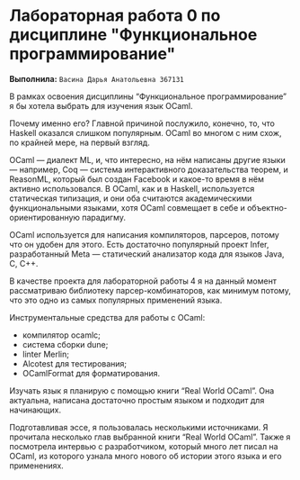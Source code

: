 # Лабораторная работа 0 по дисциплине "Функциональное программирование"

**Выполнила:** `Васина Дарья Анатольевна 367131`

В рамках освоения дисциплины “Функциональное программирование” я бы хотела выбрать для изучения язык OCaml.

Почему именно его? Главной причиной послужило, конечно, то, что Haskell оказался слишком популярным. OCaml во многом с ним схож, по крайней мере, на первый взгляд.

OCaml — диалект ML, и, что интересно, на нём написаны другие языки — например, Coq — система интерактивного доказательства теорем, и ReasonML, который был создан Facebook и какое-то время в нём активно использовался. В OCaml, как и в Haskell, используется статическая типизация, и они оба считаются академическими функциональными языками, хотя OCaml совмещает в себе и объектно-ориентированную парадигму.

OCaml используется для написания компиляторов, парсеров, потому что он удобен для этого. Есть достаточно популярный проект Infer, разработанный Meta — статический анализатор кода для языков Java, C, C++.

В качестве проекта для лабораторной работы 4 я на данный момент рассматриваю библиотеку парсер-комбинаторов, как минимум потому, что это одно из самых популярных применений языка.

Инструментальные средства для работы с OCaml:
* компилятор ocamlc;
* система сборки dune;
* linter Merlin;
* Alcotest для тестирования;
* OCamlFormat для форматирования.

Изучать язык я планирую с помощью книги “Real World OCaml”. Она актуальна, написана достаточно простым языком и подходит для начинающих.

Подготавливая эссе, я пользовалась несколькими источниками. Я прочитала несколько глав выбранной книги “Real World OCaml”. Также я посмотрела интервью с разработчиком, который много лет писал на OCaml, из которого узнала много нового об истории этого языка и его применениях.
